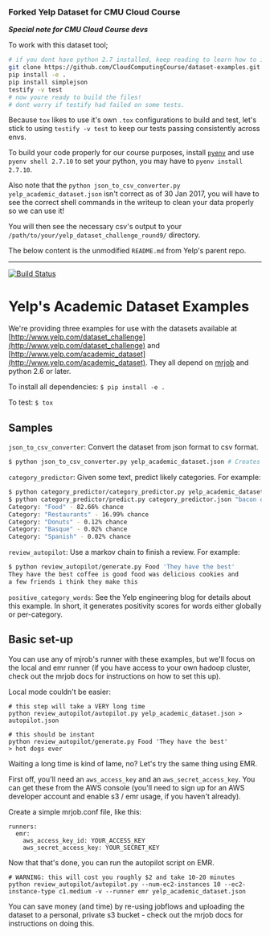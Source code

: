 ### Forked Yelp Dataset for CMU Cloud Course

***Special note for CMU Cloud Course devs***

To work with this dataset tool;

```sh
# if you dont have python 2.7 installed, keep reading to learn how to install pyenv and set your python to 2.7.10 in your current shell session
git clone https://github.com/CloudComputingCourse/dataset-examples.git && cd dataset-examples
pip install -e .
pip install simplejson
testify -v test
# now youre ready to build the files!
# dont worry if testify had failed on some tests.
```

Because `tox` likes to use it's own `.tox` configurations to build and test, let's stick to using `testify -v test` to keep our tests passing consistently across envs.

To build your code properly for our course purposes, install [`pyenv`](https://github.com/yyuu/pyenv) and use `pyenv shell 2.7.10` to set your python, you may have to `pyenv install 2.7.10`.

Also note that the `python json_to_csv_converter.py yelp_academic_dataset.json` isn't correct as of 30 Jan 2017, you will have to see the correct shell commands in the writeup to clean your data properly so we can use it!

You will then see the necessary csv's output to your `/path/to/your/yelp_dataset_challenge_round9/` directory.

The below content is the unmodified `README.md` from Yelp's parent repo.

----

[![Build Status](https://travis-ci.org/Yelp/dataset-examples.svg)](https://travis-ci.org/Yelp/dataset-examples)

Yelp's Academic Dataset Examples
================================

We're providing three examples for use with the datasets available at [http://www.yelp.com/dataset_challenge](http://www.yelp.com/dataset_challenge) and
[http://www.yelp.com/academic_dataset](http://www.yelp.com/academic_dataset). They all depend on
[mrjob](https://github.com/Yelp/mrjob) and python 2.6 or later.

To install all dependencies: `$ pip install -e .`

To test: `$ tox`

Samples
------------

`json_to_csv_converter`: Convert the dataset from json format to csv format.

```bash
$ python json_to_csv_converter.py yelp_academic_dataset.json # Creates yelp_academic_dataset.csv
```

`category_predictor`: Given some text, predict likely categories. For example:

```bash
$ python category_predictor/category_predictor.py yelp_academic_dataset.json > category_predictor.json
$ python category_predictor/predict.py category_predictor.json "bacon donut"
Category: "Food" - 82.66% chance
Category: "Restaurants" - 16.99% chance
Category: "Donuts" - 0.12% chance
Category: "Basque" - 0.02% chance
Category: "Spanish" - 0.02% chance
```

`review_autopilot`: Use a markov chain to finish a review. For
example:

```bash
$ python review_autopilot/generate.py Food 'They have the best'
They have the best coffee is good food was delicious cookies and
a few friends i think they make this
```

`positive_category_words`: See the Yelp engineering blog for
details about this example. In short, it generates positivity
scores for words either globally or per-category.

Basic set-up
------------

You can use any of mjrob's runner with these examples, but we'll focus
on the local and emr runner (if you have access to your own hadoop
cluster, check out the mrjob docs for instructions on how to set this
up).

Local mode couldn't be easier:

    # this step will take a VERY long time
    python review_autopilot/autopilot.py yelp_academic_dataset.json > autopilot.json

    # this should be instant
	python review_autopilot/generate.py Food 'They have the best'
	> hot dogs ever

Waiting a long time is kind of lame, no? Let's try the same thing
using EMR.

First off, you'll need an `aws_access_key` and an
`aws_secret_access_key`. You can get these from the AWS console
(you'll need to sign up for an AWS developer account and enable s3 /
emr usage, if you haven't already).

Create a simple mrjob.conf file, like this:

    runners:
      emr:
        aws_access_key_id: YOUR_ACCESS_KEY
        aws_secret_access_key: YOUR_SECRET_KEY

Now that that's done, you can run the autopilot script on EMR.

    # WARNING: this will cost you roughly $2 and take 10-20 minutes
	python review_autopilot/autopilot.py --num-ec2-instances 10 --ec2-instance-type c1.medium -v --runner emr yelp_academic_dataset.json


You can save money (and time) by re-using jobflows and uploading the
dataset to a personal, private s3 bucket - check out the mrjob docs for
instructions on doing this.
